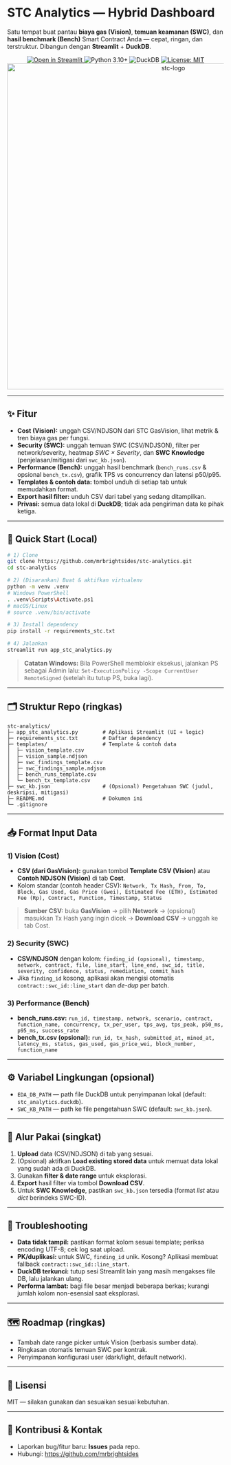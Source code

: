 
# STC Analytics — Hybrid Dashboard

Satu tempat buat pantau **biaya gas (Vision)**, **temuan keamanan (SWC)**, dan **hasil benchmark (Bench)** Smart Contract Anda — cepat, ringan, dan terstruktur. Dibangun dengan **Streamlit** + **DuckDB**.

<p align="center">
  <a href="https://stc-analytics.streamlit.app/">
    <img src="https://static.streamlit.io/badges/streamlit_badge_black_white.svg" alt="Open in Streamlit">
  </a>
  <img src="https://img.shields.io/badge/Python-3.10%2B-blue" alt="Python 3.10+">
  <img src="https://img.shields.io/badge/DB-DuckDB-yellow" alt="DuckDB">
  <a href="LICENSE">
    <img src="https://img.shields.io/badge/License-MIT-green" alt="License: MIT">
  </a>

<img width="757" height="757" alt="stc-logo" src="https://github.com/user-attachments/assets/3a20844c-20c0-4f94-8e6d-0d25ffab49ff" />
</p>

---

## ✨ Fitur
- **Cost (Vision):** unggah CSV/NDJSON dari STC GasVision, lihat metrik & tren biaya gas per fungsi.
- **Security (SWC):** unggah temuan SWC (CSV/NDJSON), filter per network/severity, heatmap _SWC × Severity_, dan **SWC Knowledge** (penjelasan/mitigasi dari `swc_kb.json`).
- **Performance (Bench):** unggah hasil benchmark (`bench_runs.csv` & opsional `bench_tx.csv`), grafik TPS vs concurrency dan latensi p50/p95.
- **Templates & contoh data:** tombol unduh di setiap tab untuk memudahkan format.
- **Export hasil filter:** unduh CSV dari tabel yang sedang ditampilkan.
- **Privasi:** semua data lokal di **DuckDB**; tidak ada pengiriman data ke pihak ketiga.

---

## 🚀 Quick Start (Local)
```bash
# 1) Clone
git clone https://github.com/mrbrightsides/stc-analytics.git
cd stc-analytics

# 2) (Disarankan) Buat & aktifkan virtualenv
python -m venv .venv
# Windows PowerShell
. .venv\Scripts\Activate.ps1
# macOS/Linux
# source .venv/bin/activate

# 3) Install dependency
pip install -r requirements_stc.txt

# 4) Jalankan
streamlit run app_stc_analytics.py
```

> **Catatan Windows:** Bila PowerShell memblokir eksekusi, jalankan PS sebagai Admin lalu:
> `Set-ExecutionPolicy -Scope CurrentUser RemoteSigned` (setelah itu tutup PS, buka lagi).

---

## 🗂️ Struktur Repo (ringkas)
```
stc-analytics/
├─ app_stc_analytics.py        # Aplikasi Streamlit (UI + logic)
├─ requirements_stc.txt        # Daftar dependency
├─ templates/                  # Template & contoh data
│  ├─ vision_template.csv
│  ├─ vision_sample.ndjson
│  ├─ swc_findings_template.csv
│  ├─ swc_findings_sample.ndjson
│  ├─ bench_runs_template.csv
│  └─ bench_tx_template.csv
├─ swc_kb.json                 # (Opsional) Pengetahuan SWC (judul, deskripsi, mitigasi)
├─ README.md                   # Dokumen ini
└─ .gitignore
```

---

## 📥 Format Input Data

### 1) Vision (Cost)
- **CSV (dari GasVision):** gunakan tombol **Template CSV (Vision)** atau **Contoh NDJSON (Vision)** di tab **Cost**.  
- Kolom standar (contoh header CSV):
  `Network, Tx Hash, From, To, Block, Gas Used, Gas Price (Gwei), Estimated Fee (ETH), Estimated Fee (Rp), Contract, Function, Timestamp, Status`

> **Sumber CSV:** buka **GasVision** → pilih **Network** → (opsional) masukkan Tx Hash yang ingin dicek → **Download CSV** → unggah ke tab Cost.

### 2) Security (SWC)
- **CSV/NDJSON** dengan kolom:
  `finding_id (opsional), timestamp, network, contract, file, line_start, line_end, swc_id, title, severity, confidence, status, remediation, commit_hash`  
- Jika `finding_id` kosong, aplikasi akan mengisi otomatis `contract::swc_id::line_start` dan _de-dup_ per batch.

### 3) Performance (Bench)
- **bench_runs.csv:** `run_id, timestamp, network, scenario, contract, function_name, concurrency, tx_per_user, tps_avg, tps_peak, p50_ms, p95_ms, success_rate`
- **bench_tx.csv (opsional):** `run_id, tx_hash, submitted_at, mined_at, latency_ms, status, gas_used, gas_price_wei, block_number, function_name`

---

## ⚙️ Variabel Lingkungan (opsional)
- `EDA_DB_PATH` — path file DuckDB untuk penyimpanan lokal (default: `stc_analytics.duckdb`).
- `SWC_KB_PATH` — path ke file pengetahuan SWC (default: `swc_kb.json`).

---

## 🧭 Alur Pakai (singkat)
1. **Upload** data (CSV/NDJSON) di tab yang sesuai.
2. (Opsional) aktifkan **Load existing stored data** untuk memuat data lokal yang sudah ada di DuckDB.
3. Gunakan **filter & date range** untuk eksplorasi.
4. **Export** hasil filter via tombol **Download CSV**.
5. Untuk **SWC Knowledge**, pastikan `swc_kb.json` tersedia (format _list_ atau _dict_ berindeks SWC-ID).

---

## 🧩 Troubleshooting
- **Data tidak tampil:** pastikan format kolom sesuai template; periksa encoding UTF-8; cek log saat upload.
- **PK/duplikasi:** untuk SWC, `finding_id` unik. Kosong? Aplikasi membuat fallback `contract::swc_id::line_start`.
- **DuckDB terkunci:** tutup sesi Streamlit lain yang masih mengakses file DB, lalu jalankan ulang.
- **Performa lambat:** bagi file besar menjadi beberapa berkas; kurangi jumlah kolom non-esensial saat eksplorasi.

---

## 🗺️ Roadmap (ringkas)
- Tambah date range picker untuk Vision (berbasis sumber data).
- Ringkasan otomatis temuan SWC per kontrak.
- Penyimpanan konfigurasi user (dark/light, default network).

---

## 📄 Lisensi
MIT — silakan gunakan dan sesuaikan sesuai kebutuhan.

---

## 🙌 Kontribusi & Kontak
- Laporkan bug/fitur baru: **Issues** pada repo.
- Hubungi: https://github.com/mrbrightsides
